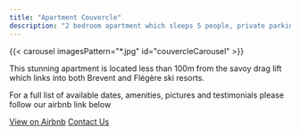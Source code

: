 ```yaml
---
title: "Apartment Couvercle"
description: "2 bedroom apartment which sleeps 5 people, private parking in the heat of Chamonix"
---
```

<script type="application/ld+json">
{
  "@context": "https://schema.org",
  "@type": "HolidayRental",
  "name": "Apartment Couvercle",
  "description": "2 bedroom apartment which sleeps 5 people, private parking in the heart of Chamonix. Located less than 100m from the savoy lift which links into both Brevent and Flégère ski resorts.",
  "numberOfRooms": 2,
  "occupancy": {
    "@type": "QuantitativeValue",
    "maxValue": 5
  },
  "amenityFeature": [
    {
      "@type": "LocationFeatureSpecification",
      "name": "Private Parking"
    },
    {
      "@type": "LocationFeatureSpecification",
      "name": "Ski Access",
      "value": "100m to Savoy lift"
    }
  ],
  "url": "https://www.airbnb.com/l/gqMXamJ0"
}
</script>


{{< carousel imagesPattern="*.jpg" id="couvercleCarousel" >}}


<div class="row justify-content-center text-center">
    <div class="col-lg-12">
        <p class="lead my-4">
            This stunning apartment is located less than 100m from the savoy drag lift which links into both Brevent and Flégère ski resorts. 
        </p>
        <p class="fs-5 mb-4">
            For a full list of available dates, amenities, pictures and testimonials please follow our airbnb link below
        </p>
        <div class="d-grid gap-2 d-sm-flex justify-content-sm-center">
            <a href="https://www.airbnb.com/l/gqMXamJ0" class="btn btn-primary btn-lg px-4 gap-3"
            target="_blank"
            rel="noopener noreferrer">View on Airbnb</a>
            <a href="/en/contact" class="btn btn-outline-primary btn-lg px-4">Contact Us</a>
        </div>
    </div>
</div>
